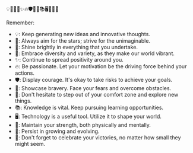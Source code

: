 
💡🚀🌟🌈✨🔥🛡️🦁💫📚🖥️💪🌱🎉

Remember:
- 💡: Keep generating new ideas and innovative thoughts.
- 🚀: Always aim for the stars; strive for the unimaginable.
- 🌟: Shine brightly in everything that you undertake.
- 🌈: Embrace diversity and variety, as they make our world vibrant.
- ✨: Continue to spread positivity around you.
- 🔥: Be passionate. Let your motivation be the driving force behind your actions.
- 🛡️: Display courage. It's okay to take risks to achieve your goals.
- 🦁: Showcase bravery. Face your fears and overcome obstacles.
- 💫: Don't hesitate to step out of your comfort zone and explore new things.
- 📚: Knowledge is vital. Keep pursuing learning opportunities.
- 🖥️: Technology is a useful tool. Utilize it to shape your world.
- 💪: Maintain your strength, both physically and mentally.
- 🌱: Persist in growing and evolving.
- 🎉: Don't forget to celebrate your victories, no matter how small they might seem.
